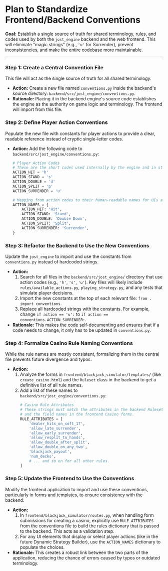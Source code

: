 # Plan to Standardize Frontend/Backend Conventions

**Goal:** Establish a single source of truth for shared terminology, rules, and codes used by both the `jost_engine` backend and the web frontend. This will eliminate "magic strings" (e.g., `'u'` for Surrender), prevent inconsistencies, and make the entire codebase more maintainable.

---

### Step 1: Create a Central Convention File

This file will act as the single source of truth for all shared terminology.

-   **Action:** Create a new file named `conventions.py` inside the backend's source directory: `backend/src/jost_engine/conventions.py`.
-   **Rationale:** Placing it in the backend engine's source code establishes the engine as the authority on game logic and terminology. The frontend will import from this file.

### Step 2: Define Player Action Conventions

Populate the new file with constants for player actions to provide a clear, readable reference instead of cryptic single-letter codes.

-   **Action:** Add the following code to `backend/src/jost_engine/conventions.py`:
    ```python
    # Player Action Codes
    # These are the short codes used internally by the engine and in strategy files.
    ACTION_HIT = 'h'
    ACTION_STAND = 's'
    ACTION_DOUBLE = 'd'
    ACTION_SPLIT = 'p'
    ACTION_SURRENDER = 'u'

    # Mapping from action codes to their human-readable names for UIs and reports.
    ACTION_NAMES = {
        ACTION_HIT: 'Hit',
        ACTION_STAND: 'Stand',
        ACTION_DOUBLE: 'Double Down',
        ACTION_SPLIT: 'Split',
        ACTION_SURRENDER: 'Surrender',
    }
    ```

### Step 3: Refactor the Backend to Use the New Conventions

Update the `jost_engine` to import and use the constants from `conventions.py` instead of hardcoded strings.

-   **Action:**
    1.  Search for all files in the `backend/src/jost_engine/` directory that use action codes (e.g., `'h'`, `'s'`, `'u'`). Key files will likely include `rules/available_actions.py`, `playing_strategy.py`, and any tests that simulate player decisions.
    2.  Import the new constants at the top of each relevant file: `from . import conventions`.
    3.  Replace all hardcoded strings with the constants. For example, change `if action == 'u':` to `if action == conventions.ACTION_SURRENDER:`.
-   **Rationale:** This makes the code self-documenting and ensures that if a code needs to change, it only has to be updated in `conventions.py`.

### Step 4: Formalize Casino Rule Naming Conventions

While the rule names are mostly consistent, formalizing them in the central file prevents future divergence and typos.

-   **Action:**
    1.  Analyze the forms in `frontend/blackjack_simulator/templates/` (like `create_casino.html`) and the `Ruleset` class in the backend to get a definitive list of all rule names.
    2.  Add a list of these names to `backend/src/jost_engine/conventions.py`:
        ```python
        # Casino Rule Attributes
        # These strings must match the attributes in the backend Ruleset class
        # and the field names in the frontend Casino forms.
        RULE_ATTRIBUTES = [
            'dealer_hits_on_soft_17',
            'allow_late_surrender',
            'allow_early_surrender',
            'allow_resplit_to_hands',
            'allow_double_after_split',
            'allow_double_on_any_two',
            'blackjack_payout',
            'num_decks',
            # ... and so on for all other rules.
        ]
        ```

### Step 5: Update the Frontend to Use the Conventions

Modify the frontend application to import and use these conventions, particularly in forms and templates, to ensure consistency with the backend.

-   **Action:**
    1. In `frontend/blackjack_simulator/routes.py`, when handling form submissions for creating a casino, explicitly use `RULE_ATTRIBUTES` from the conventions file to build the rules dictionary that is passed to the backend. This acts as a validation step.
    2. For any UI elements that display or select player actions (like in the future Dynamic Strategy Builder), use the `ACTION_NAMES` dictionary to populate the choices.
-   **Rationale:** This creates a robust link between the two parts of the application, reducing the chance of errors caused by typos or outdated terminology.
